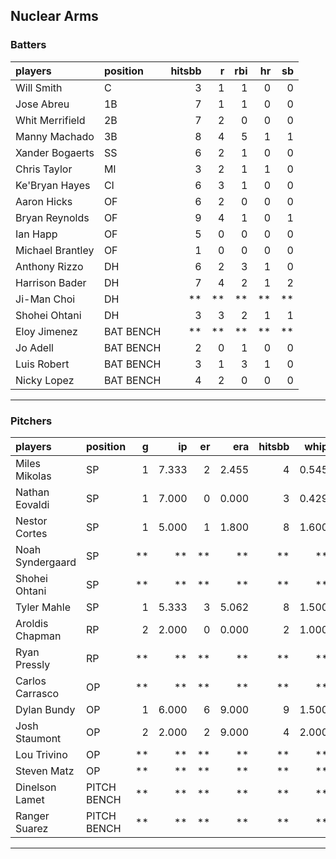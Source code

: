 ## Nuclear Arms

### Batters

 
|players          |position  | hitsbb|  r| rbi| hr| sb| 
|:----------------|:---------|------:|--:|---:|--:|--:| 
|Will Smith       |C         |      3|  1|   1|  0|  0| 
|Jose Abreu       |1B        |      7|  1|   1|  0|  0| 
|Whit Merrifield  |2B        |      7|  2|   0|  0|  0| 
|Manny Machado    |3B        |      8|  4|   5|  1|  1| 
|Xander Bogaerts  |SS        |      6|  2|   1|  0|  0| 
|Chris Taylor     |MI        |      3|  2|   1|  1|  0| 
|Ke'Bryan Hayes   |CI        |      6|  3|   1|  0|  0| 
|Aaron Hicks      |OF        |      6|  2|   0|  0|  0| 
|Bryan Reynolds   |OF        |      9|  4|   1|  0|  1| 
|Ian Happ         |OF        |      5|  0|   0|  0|  0| 
|Michael Brantley |OF        |      1|  0|   0|  0|  0| 
|Anthony Rizzo    |DH        |      6|  2|   3|  1|  0| 
|Harrison Bader   |DH        |      7|  4|   2|  1|  2| 
|Ji-Man Choi      |DH        |     **| **|  **| **| **| 
|Shohei Ohtani    |DH        |      3|  3|   2|  1|  1| 
|Eloy Jimenez     |BAT BENCH |     **| **|  **| **| **| 
|Jo Adell         |BAT BENCH |      2|  0|   1|  0|  0| 
|Luis Robert      |BAT BENCH |      3|  1|   3|  1|  0| 
|Nicky Lopez      |BAT BENCH |      4|  2|   0|  0|  0| 

* * *

### Pitchers

 
|players          |position    |  g|    ip| er|   era| hitsbb|  whip| so|  w| sv| 
|:----------------|:-----------|--:|-----:|--:|-----:|------:|-----:|--:|--:|--:| 
|Miles Mikolas    |SP          |  1| 7.333|  2| 2.455|      4| 0.545|  7|  0|  0| 
|Nathan Eovaldi   |SP          |  1| 7.000|  0| 0.000|      3| 0.429|  8|  0|  0| 
|Nestor Cortes    |SP          |  1| 5.000|  1| 1.800|      8| 1.600|  3|  1|  0| 
|Noah Syndergaard |SP          | **|    **| **|    **|     **|    **| **| **| **| 
|Shohei Ohtani    |SP          | **|    **| **|    **|     **|    **| **| **| **| 
|Tyler Mahle      |SP          |  1| 5.333|  3| 5.062|      8| 1.500|  5|  0|  0| 
|Aroldis Chapman  |RP          |  2| 2.000|  0| 0.000|      2| 1.000|  0|  0|  2| 
|Ryan Pressly     |RP          | **|    **| **|    **|     **|    **| **| **| **| 
|Carlos Carrasco  |OP          | **|    **| **|    **|     **|    **| **| **| **| 
|Dylan Bundy      |OP          |  1| 6.000|  6| 9.000|      9| 1.500|  7|  0|  0| 
|Josh Staumont    |OP          |  2| 2.000|  2| 9.000|      4| 2.000|  2|  0|  0| 
|Lou Trivino      |OP          | **|    **| **|    **|     **|    **| **| **| **| 
|Steven Matz      |OP          | **|    **| **|    **|     **|    **| **| **| **| 
|Dinelson Lamet   |PITCH BENCH | **|    **| **|    **|     **|    **| **| **| **| 
|Ranger Suarez    |PITCH BENCH | **|    **| **|    **|     **|    **| **| **| **| 


* * *


